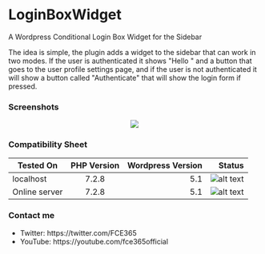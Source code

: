# LoginBoxWidget
A Wordpress Conditional Login Box Widget for the Sidebar

The idea is simple, the plugin adds a widget to the sidebar that can work in two modes. If the user is authenticated it shows "Hello <username>" and a button that goes to the user profile settings page, and if the user is not authenticated it will show a button called "Authenticate" that will show the login form if pressed.
  
### Screenshots
<p align="center">
  <img src="https://user-images.githubusercontent.com/15067741/44678774-15c2af80-aa31-11e8-9f96-d6779bbf8cb1.png"/>
</p>

### Compatibility Sheet

| Tested On     | PHP Version           | Wordpress Version  |  Status           |
| ------------- |:---------------------:| ------------------:| -----------------:|
| localhost     | 7.2.8                 | 5.1              |  ![alt text](https://user-images.githubusercontent.com/15067741/44679269-6e467c80-aa32-11e8-8651-7838e3609a52.png "PASSED")           |
| Online server | 7.2.8                 | 5.1              |  ![alt text](https://user-images.githubusercontent.com/15067741/44679269-6e467c80-aa32-11e8-8651-7838e3609a52.png "PASSED")           |

### Contact me
<ul>
  <li> Twitter: https://twitter.com/FCE365 </li>
  <li> YouTube: https://youtube.com/fce365official </li>
</ul>

